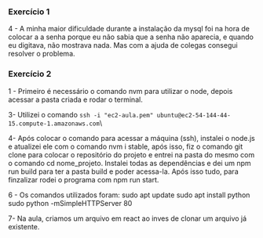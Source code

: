  ### Exercício 1
 
 4 - A minha maior dificuldade durante a instalação da mysql foi na hora de colocar a a senha porque eu não sabia que a senha não aparecia,  e quando eu digitava, não mostrava nada. Mas com a ajuda de colegas consegui resolver o problema. 
 
 ### Exercício 2
 1 - Primeiro é necessário o comando nvm para utilizar o node, depois acessar a pasta criada e rodar o terminal.
 

 
 3- Utilizei o comando ``ssh -i "ec2-aula.pem" ubuntu@ec2-54-144-44-15.compute-1.amazonaws.com``\
 
 4- Após colocar o comando para acessar a máquina (ssh), instalei o node.js e atualizei ele com o comando nvm i stable, após isso, fiz o comando git clone para colocar o repositório do projeto e entrei na pasta do mesmo com o comando cd nome_projeto. Instalei todas as dependências e dei um npm run build para ter a pasta build e poder acessa-la. Após isso tudo, para finzalizar rodei o programa com npm run start.
 
 6 - Os comandos utilizados foram: 
 sudo apt update 
 sudo apt install python
 sudo python -mSimpleHTTPServer 80
 
 7- Na aula, criamos um arquivo em react ao inves de clonar um arquivo já existente. 
 